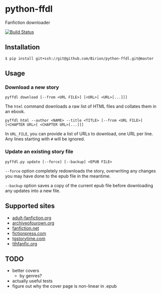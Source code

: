 # python-ffdl
Fanfiction downloader

[![Build Status](https://travis-ci.org/Birion/python-ffdl.svg?branch=master)](https://travis-ci.org/Birion/python-ffdl)

## Installation

`$ pip install git+ssh://git@github.com/Birion/python-ffdl.git@master`

## Usage

### Download a new story

`pyffdl download [--from <URL FILE>] [<URL>[ <URL>[...]]]`

The `html` command downloads a raw list of HTML files and collates them in an ebook.

`pyffdl html --author <NAME> --title <TITLE> [--from <URL FILE>] [<CHAPTER URL>[ <CHAPTER URL>[...]]]`

In `URL_FILE`, you can provide a list of URLs to download, one URL per line. Any lines starting with `#` will be ignored.

### Update an existing story file

`pyffdl.py update [--force] [--backup] <EPUB FILE>`

`--force` option completely redownloads the story, overwriting any changes you may have done to the epub file in the meantime.

`--backup` option saves a copy of the current epub file before downloading any updates into a new file.

## Supported sites

* [adult-fanfiction.org](http://www.adult-fanfiction.org)
* [archiveofourown.org](https://archiveofourown.org)
* [fanfiction.net](https://fanfiction.net)
* [fictionpress.com](https://fictionpress.com)
* [tgstorytime.com](https://tgstorytime.com)
* [tthfanfic.org](https://tthfanfic.org)

## TODO

* better covers
    * by genres?
* actually useful tests
* figure out why the cover page is non-linear in .epub